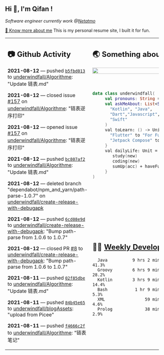 <h2> Hi 👋, I'm Qifan ! </h2>
<p><em>Software engineer currently work @<a href="https://www.netatmo.com">Netatmo</a>
</em></p><p><a href="https://qifanyang.com/resume" target="_blank"> 🔭 Know more about me</a> This is my personal resume site, I built it for fun.</p>
<table><tr><td valign="top" rowspan="2">

 ## 📷 Github Activity
 <!-- githubActivity starts -->
  **2021-08-12** — pushed [`b5fbd013`](https://github.com/underwindfall/Algorithme/commit/b5fbd0138248230fc5da0db2ee06e8da671aea16) to [underwindfall/Algorithme](https://api.github.com/repos/underwindfall/Algorithme): "Update 链表.md"

  **2021-08-12** — closed issue [#157](https://api.github.com/repos/underwindfall/Algorithme/issues/157) on [underwindfall/Algorithme](https://api.github.com/repos/underwindfall/Algorithme): "链表逆序打印"

  **2021-08-12** — opened issue [#157](https://api.github.com/repos/underwindfall/Algorithme/issues/157) on [underwindfall/Algorithme](https://api.github.com/repos/underwindfall/Algorithme): "链表逆序打印"

  **2021-08-12** — pushed [`bc807af2`](https://github.com/underwindfall/Algorithme/commit/bc807af2d0bad957b956d9f4981ca34ca0af614c) to [underwindfall/Algorithme](https://api.github.com/repos/underwindfall/Algorithme): "Update 链表.md"

  **2021-08-12** — deleted branch "dependabot/npm_and_yarn/path-parse-1.0.7" on [underwindfall/create-release-with-debugapk](https://api.github.com/repos/underwindfall/create-release-with-debugapk)

  **2021-08-12** — pushed [`6cd08e9d`](https://github.com/underwindfall/create-release-with-debugapk/commit/6cd08e9d29e6de4ca937331cce8ff0d9de1d6039) to [underwindfall/create-release-with-debugapk](https://api.github.com/repos/underwindfall/create-release-with-debugapk): "Bump path-parse from 1.0.6 to 1.0.7"

  **2021-08-12** — closed PR [#8](https://api.github.com/repos/underwindfall/create-release-with-debugapk/pulls/8) to [underwindfall/create-release-with-debugapk](https://api.github.com/repos/underwindfall/create-release-with-debugapk): "Bump path-parse from 1.0.6 to 1.0.7"

  **2021-08-11** — pushed [`02f85dbe`](https://github.com/underwindfall/Algorithme/commit/02f85dbeecc6829b67f0194db04d720409163c28) to [underwindfall/Algorithme](https://api.github.com/repos/underwindfall/Algorithme): "Update 链表.md"

  **2021-08-11** — pushed [`84b45e65`](https://github.com/underwindfall/blogAssets/commit/84b45e654feee270dad016bf8a51c843e876ea4d) to [underwindfall/blogAssets](https://api.github.com/repos/underwindfall/blogAssets): "upload from Picee"

  **2021-08-11** — pushed [`f4666c2f`](https://github.com/underwindfall/Algorithme/commit/f4666c2f4e382429f57b6ccc8f84396e1216a64f) to [underwindfall/Algorithme](https://api.github.com/repos/underwindfall/Algorithme): "链表笔记"
 <!-- githubActivity ends -->
 </td><td valign="top">

 ## 🌏 Something about me
 <!-- profile starts -->
 <a href="https://github.com/underwindfall" width="100%">
   <img src="http://github-readme-streak-stats.herokuapp.com?user=underwindfall&theme=algolia&hide_border=true&dates=30DD8A&background=00000000" width="100%"/>
 </a>
 <br/>
 <br/>
 <br/>

 ```kotlin
 data class underwindfall(
      val pronouns: String = "he|him",
      val askMeAbout: List<String> = listOf(
        "Kotlin", "Java",
        "Dart","Javascript", "Typescript",
        "Swift"
      )
      val toLearn: () -> Unit = {
        "Flutter" to "For Fun",
        "Jetpack Compose" to "Future"
      }
      val dailyLife: Unit = (0..end).reduce { acc, new ->
         study(new)
         coding(new)
         sumUp(acc) + haveFun(new)
      }
 )
 ```
 <!-- profile ends -->
 </td></tr><tr><td valign="top">

 ## 🏊‍♂️ <a href="https://gist.github.com/underwindfall/377ee88ba1fabd1e93516e48ca9c61eb" target="_blank">Weekly Development Breakdown</a>
  <!-- codeTime starts -->
  ```text
    Java          9 hrs 2 mins  ■■■■■■■■■■■■■▥□□□□□□□□□□  41.3%
    Groovy        6 hrs 9 mins  ■■■■■■■■■■◱□□□□□□□□□□□□□  28.2%
    Kotlin        3 hrs 9 mins  ■■■■■■■□□□□□□□□□□□□□□□□□  14.4%
    Bash           1 hr 9 mins  ■■■■▦□□□□□□□□□□□□□□□□□□□   5.3%
    XML                59 mins  ■■■■▥□□□□□□□□□□□□□□□□□□□   4.6%
    Prolog             38 mins  ■■■■◱□□□□□□□□□□□□□□□□□□□   2.9%
  ```
  <!-- codeTime starts -->
  </td></tr></table>